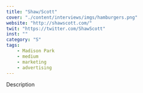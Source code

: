 ```yaml
---
title: "Shaw/Scott"
cover: "./content/interviews/imgs/hamburgers.png"
website: "http://shawscott.com/"
twit: "https://twitter.com/ShawScott"
inst: ""
category: "S"
tags:
    - Madison Park
    - medium
    - marketing
    - advertising
---
```


Description
